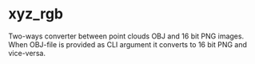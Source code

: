 # xyz_rgb
Two-ways converter between point clouds OBJ and 16 bit PNG images.
When OBJ-file is provided as CLI argument it converts to 16 bit PNG and vice-versa.
